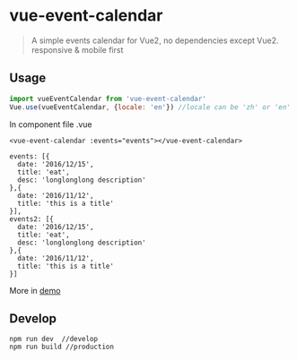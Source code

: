 # vue-event-calendar

> A simple events calendar for Vue2, no dependencies except Vue2. responsive & mobile first

## Usage
```javascript
import vueEventCalendar from 'vue-event-calendar'
Vue.use(vueEventCalendar, {locale: 'en'}) //locale can be 'zh' or 'en'
```

In component file .vue
```
<vue-event-calendar :events="events"></vue-event-calendar>

events: [{
  date: '2016/12/15',
  title: 'eat',
  desc: 'longlonglong description'
},{
  date: '2016/11/12',
  title: 'this is a title'
}],
events2: [{
  date: '2016/12/15',
  title: 'eat',
  desc: 'longlonglong description'
},{
  date: '2016/11/12',
  title: 'this is a title'
}]
```

More in [demo](https://github.com/GeoffZhu/vue-event-calendar/tree/master/demo)

## Develop
```
npm run dev  //develop
npm run build //production
```


